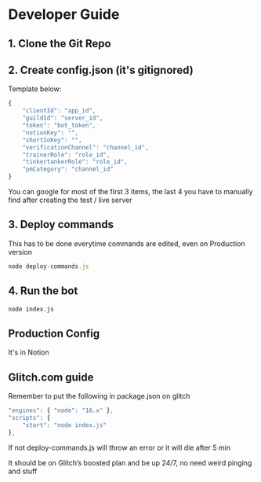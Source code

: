 # Developer Guide

## 1. Clone the Git Repo
## 2. Create config.json (it's gitignored)

Template below:

```js
{
    "clientId": "app_id",
    "guildId": "server_id",
    "token": "bot_token",
    "notionKey": "",
    "shortIoKey": "",
    "verificationChannel": "channel_id",
    "trainerRole": "role_id",
    "tinkertankerRole": "role_id",
    "pmCategory": "channel_id"
}
```

You can google for most of the first 3 items, the last 4 you have to manually find after creating the test / live server

## 3. Deploy commands

This has to be done everytime commands are edited, even on Production version

```js
node deploy-commands.js
```

## 4. Run the bot

```cpp
node index.js
```

## Production Config

It's in Notion    

## Glitch.com guide

Remember to put the following in package.json on glitch

```js
"engines": { "node": "16.x" },
"scripts": {
    "start": "node index.js"
},
```

If not deploy-commands.js will throw an error or it will die after 5 min

It should be on Glitch’s boosted plan and be up 24/7, no need weird pinging and stuff